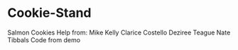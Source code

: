 # Cookie-Stand
Salmon Cookies
Help from:
Mike Kelly
Clarice Costello
Deziree Teague
Nate Tibbals
Code from demo